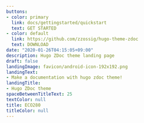 ```yaml
---
buttons:
- color: primary
  link: docs/gettingstarted/quickstart
  text: GET STARTED
- color: default
  link: https://github.com/zzossig/hugo-theme-zdoc
  text: DOWNLOAD
date: "2020-01-26T04:15:05+09:00"
description: Hugo ZDoc theme landing page
draft: false
landingImage: favicon/android-icon-192x192.png
landingText:
- Make a documentation with hugo zdoc theme!
landingTitle:
- Hugo ZDoc theme
spaceBetweenTitleText: 25
textColor: null
title: ECO280
titleColor: null
---
```


